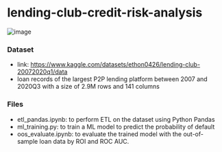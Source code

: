 # lending-club-credit-risk-analysis
![image](https://github.com/yatshunlee/lending-club-credit-risk-analysis/assets/69416199/0a7adfc6-5f59-45d5-96c7-55cff099f21f)

### Dataset 
- link: https://www.kaggle.com/datasets/ethon0426/lending-club-20072020q1/data
- loan records of the largest P2P lending platform between 2007 and 2020Q3 with a size of 2.9M rows and 141 columns

### Files
- etl_pandas.ipynb: to perform ETL on the dataset using Python Pandas
- ml_training.py: to train a ML model to predict the probability of default
- oos_evaluate.ipynb: to evaluate the trained model with the out-of-sample loan data by ROI and ROC AUC.
